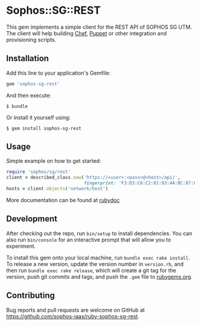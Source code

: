 # Sophos::SG::REST

This gem implements a simple client for the REST API of SOPHOS SG UTM. The client
will help building [Chef](https://www.chef.io/), [Puppet](https://puppet.com/)
or other integration and provisioning scripts.

## Installation

Add this line to your application's Gemfile:

```ruby
gem 'sophos-sg-rest'
```

And then execute:

    $ bundle

Or install it yourself using:

    $ gem install sophos-sg-rest

## Usage

Simple example on how to get started:

```ruby
require 'sophos/sg/rest'
client = described_class.new('https://<user>:<pass>@<host>/api/',
                             fingerprint: 'F3:D3:C6:C2:01:93:4A:BC:87:C4:07:8D:10:5A:59:F3:B0:B0:3C:XX')
hosts = client.objects('network/host')
```

More documentation can be found at [rubydoc](http://www.rubydoc.info/gems/sophos-sg-rest)

## Development

After checking out the repo, run `bin/setup` to install dependencies. You can also run `bin/console` for an interactive prompt that will allow you to experiment.

To install this gem onto your local machine, run `bundle exec rake install`. To release a new version, update the version number in `version.rb`, and then run `bundle exec rake release`, which will create a git tag for the version, push git commits and tags, and push the `.gem` file to [rubygems.org](https://rubygems.org).

## Contributing

Bug reports and pull requests are welcome on GitHub at https://github.com/sophos-iaas/ruby-sophos-sg-rest.

